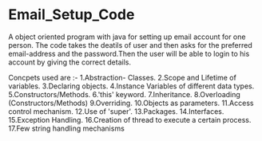 # Email_Setup_Code

A object oriented program with java for setting up email account for one person. 
The code takes the deatils of user and then asks for the preferred email-address and the password.Then the user will be able to login to his account by giving the correct details.

Concpets used are :- 
1.Abstraction- Classes. 
2.Scope and Lifetime of variables. 
3.Declaring objects. 
4.Instance Variables of different data types.
 5.Constructors/Methods. 
6.'this' keyword. 
7.Inheritance. 
8.Overloading (Constructors/Methods) 
9.Overriding. 
10.Objects as parameters. 
11.Access control mechanism. 
12.Use of 'super'. 
13.Packages. 
14.Interfaces. 
15.Exception Handling. 
16.Creation of thread to execute a certain process. 
17.Few string handling mechanisms 
